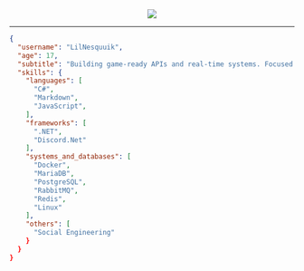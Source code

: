 <div align="center">
<img src="https://readme-typing-svg.demolab.com?font=Righteous&weight=500&size=50&duration=4000&pause=300&color=765BFF&center=true&vCenter=true&multiline=true&repeat=false&random=false&width=1300&height=140&lines=Hi+I'm+LilNesquuik;Building+game-ready+APIs+and+real-time+systems."/>
</div>

<hr>

```json
{
  "username": "LilNesquuik",
  "age": 17,
  "subtitle": "Building game-ready APIs and real-time systems. Focused on clean code, modularity, and performance.",
  "skills": {
    "languages": [
      "C#",
      "Markdown",
      "JavaScript",
    ],
    "frameworks": [
      ".NET",
      "Discord.Net"
    ],
    "systems_and_databases": [
      "Docker",
      "MariaDB",
      "PostgreSQL",
      "RabbitMQ",
      "Redis",
      "Linux"
    ],
    "others": [
      "Social Engineering"
    }
  }
}
```
